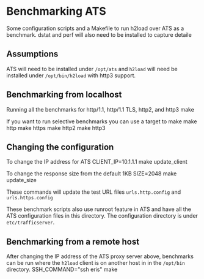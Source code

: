 # Benchmarking ATS
Some configuration scripts and a Makefile to run h2load over ATS as a benchmark.  dstat and perf will also need to be installed to capture detaile

## Assumptions
ATS will need to be installed under `/opt/ats` and `h2load` will need be installed under `/opt/bin/h2load` with http3 support.

## Benchmarking from localhost
Running all the benchmarks for http/1.1, http/1.1 TLS, http2, and http3
    make 

If you want to run selective benchmarks you can use a target to make
    make http
    make https
    make http2
    make http3


## Changing the configuration

To change the IP address for ATS
    CLIENT_IP=10.1.1.1 make update_client

To change the response size from the default 1KB
    SIZE=2048 make update_size

These commands will update the test URL files `urls.http.config` and `urls.https.config`

These benchmark scripts also use runroot feature in ATS and have all the ATS configuration files in this directory.  The configuration directory is under `etc/trafficserver`.

## Benchmarking from a remote host
After changing the IP address of the ATS proxy server above, benchmarks can be run where the `h2load` client is on another host in in the `/opt/bin` directory.
    SSH_COMMAND="ssh eris" make
